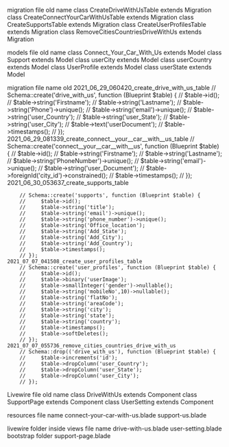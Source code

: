 migration file old name
class CreateDriveWithUsTable extends Migration
class CreateConnectYourCarWithUsTable extends Migration
class CreateSupportsTable extends Migration
class CreateUserProfilesTable extends Migration
class RemoveCitiesCountriesDriveWithUs extends Migration

models file old name
class Connect_Your_Car_With_Us extends Model
class Support extends Model
class userCity extends Model
class userCountry extends Model
class UserProfile extends Model
class userState extends Model

migration file name old
    2021_06_29_060420_create_drive_with_us_table
        // Schema::create('drive_with_us', function (Blueprint $table) {
        //     $table->id();
        //     $table->string('Firstname');
        //     $table->string('Lastname');
        //     $table->string('Phone')->unique();
        //     $table->string('email')->unique();
        //     $table->string('user_Country');
        //     $table->string('user_State');
        //     $table->string('user_City');
        //     $table->text('userDocument');
        //     $table->timestamps();
        // });
    2021_06_29_081339_create_connect__your__car__with__us_table
        // Schema::create('connect__your__car__with__us', function (Blueprint $table) {
        //     $table->id();
        //     $table->string('Firstname');
        //     $table->string('Lastname');
        //     $table->string('PhoneNumber')->unique();
        //     $table->string('email')->unique();
        //     $table->string('user_Document');
        //     $table->foreignId('city_id')->constrained();
        //     $table->timestamps();
        // });
    2021_06_30_053637_create_supports_table
    
        // Schema::create('supports', function (Blueprint $table) {
        //     $table->id();
        //     $table->string('title');
        //     $table->string('email')->unique();
        //     $table->string('phone_number')->unique();
        //     $table->string('Office_location');
        //     $table->string('Add_State');
        //     $table->string('Add_City');
        //     $table->string('Add_Country');
        //     $table->timestamps();
        // });
    2021_07_07_041508_create_user_profiles_table
        // Schema::create('user_profiles', function (Blueprint $table) {
        //     $table->id();
        //     $table->binary('userImage');
        //     $table->smallInteger('gender')->nullable();
        //     $table->string('mobileNo',10)->nullable();
        //     $table->string('flatNo');
        //     $table->string('areaCode');
        //     $table->string('city');
        //     $table->string('state');
        //     $table->string('country');
        //     $table->timestamps();
        //     $table->softDeletes();
        // });
    2021_07_07_055736_remove_cities_countries_drive_with_us
        // Schema::drop(('drive_with_us'), function (Blueprint $table) {
        //     $table->increments('id');
        //     $table->dropColumn('user_Country');
        //     $table->dropColumn('user_State');
        //     $table->dropColumn('user_City');
        // });
Livewire file old name
class DriveWithUs extends Component
class SupportPage extends Component
class UserSetting extends Component

resources file name
connect-your-car-with-us.blade
support-us.blade

livewire folder inside views file name
drive-with-us.blade
user-setting.blade
bootstrap folder 
support-page.blade
